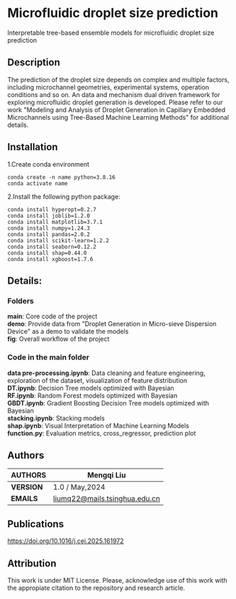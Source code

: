 # Microfluidic droplet size prediction
Interpretable tree-based ensemble models for microfluidic droplet size prediction
## Description
The prediction of the droplet size depends on complex and multiple factors, including microchannel geometries, experimental systems, operation conditions and so on.  An data and mechanism dual driven framework for exploring microfluidic droplet generation is developed. Please refer to our work "Modeling and Analysis of Droplet Generation in Capillary Embedded Microchannels using Tree-Based Machine Learning Methods" for additional details.

## Installation
1.Create conda environment<br>
````
conda create -n name python=3.8.16
conda activate name
````
2.Install the following python package:
````
conda install hyperopt=0.2.7
conda install joblib=1.2.0
conda install matplotlib=3.7.1
conda install numpy=1.24.3
conda install pandas=2.0.2
conda install scikit-learn=1.2.2
conda install seaborn=0.12.2
conda install shap=0.44.0
conda install xgboost=1.7.6
````

## Details:
### Folders
**main**: Core code of the project <br>
**demo**: Provide data from "Droplet Generation in Micro-sieve Dispersion Device" as a demo to validate the models<br>
**fig**: Overall workflow of the project<br>
### Code in the main folder
**data pre-processing.ipynb**: Data cleaning and feature engineering, exploration of the dataset, visualization of feature distribution<br>
**DT.ipynb**: Decision Tree models optimized with Bayesian<br>
**RF.ipynb**: Random Forest models optimized with Bayesian <br>
**GBDT.ipynb**: Gradient Boosting Decision Tree models optimized with Bayesian<br>
**stacking.ipynb**: Stacking models<br>
**shap.ipynb**: Visual Interpretation of Machine Learning Models<br>
**function.py**: Evaluation metrics, cross_regressor, prediction plot <br>

## Authors

| **AUTHORS** |Mengqi Liu            |
|-------------|----------------------|
| **VERSION** | 1.0 / May,2024                               |
| **EMAILS**  | liumq22@mails.tsinghua.edu.cn                         |

## Publications
https://doi.org/10.1016/j.cej.2025.161972

## Attribution
This work is under MIT License. Please, acknowledge use of this work with the appropiate citation to the repository and research article.
